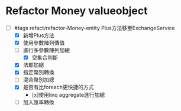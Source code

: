 # Refactor Money valueobject

- [ ] #tags refact/refactor-Money-entity Plus方法移至ExchangeService
    - [x] 新增Plus方法
    - [x] 使用參數陣列傳值
    - [ ] 進行多參數陣列加總
      -[x] 空集合判斷 
    - [x] 法郎加總
    - [x] 指定幣別轉換
    - [ ] 混合幣別加總
    - [x] 是否有比foreach更快捷的方式
      - [x]使用linq aggregate進行加總 
    - [ ] 加入匯率轉換